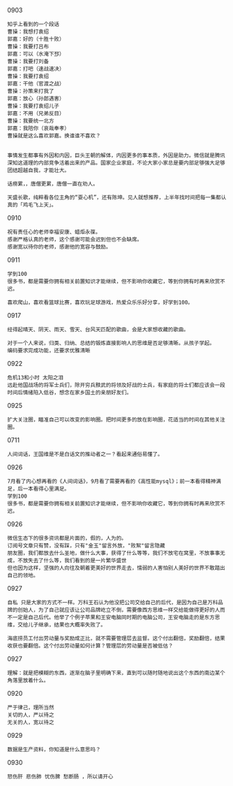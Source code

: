 
0903

    知乎上看到的一个段话
    曹操：我想打袁绍  
    郭嘉：好的（十胜十败）
    曹操：我要打吕布
    郭嘉：可以（水淹下邳）
    曹操：我要打刘备
    郭嘉：打吧（速战速决）
    曹操：我要打袁绍
    郭嘉：干他（官渡之战）
    曹操：孙策来打我了
    郭嘉：放心（孙郎遇害）
    曹操：我要打袁绍儿子
    郭嘉：不用（兄弟反目）
    曹操：我要统一北方
    郭嘉：我陪你（哀哉奉孝）
    曹操就是这么喜欢郭嘉。换谁谁不喜欢？


    事情发生都事有外因和内因，巨头王朝的解体，内因更多的事本质，外因是助力。微信就是腾讯深知这道理的内部竞争活着出来的产品。国家企业家庭，不论大家小家总是要内部足够强大足够团结超越自我，才能壮大。

    话痨累，，唐僧更累，唐僧一直在劝人。

    天盛长歌，纯粹看各位主角的“耍心机”，还有陈坤。见人就想推荐，上半年找时间把每一集都认真的「鸡毛飞上天」。


0910

    祝有责任心的老师幸福安康、蜡炬永葆。
    感谢严格认真的老师，这个感谢可能会迟到但也不会缺席。
    感谢宽以待你的老师，感谢他的宽容与鼓励。

0911

    学到100
    很多书，都是需要你拥有相关前置知识才能继续，但不影响你收藏它，等到你拥有时再来欣赏不迟。

    喜欢爬山，喜欢看篮球比赛，喜欢玩足球游戏，热爱众乐乐好分享，好学到100。


0917

    经得起晴天、阴天、雨天、雪天、台风天匹配的歌曲，会是大家想收藏的歌曲。

    对于一个人来说，归类、归纳、总结的锻炼直接影响人的思维是否足够清晰。从孩子学起。
    编码要求完成功能，还要求优雅清晰

0922

    危机13和小时 太阳之泪
    远赴他国战场的将军士兵们，除开穷兵黩武的将领及好战的士兵，有家庭的将士们都应该会一段时间后情绪陷入低谷，想念在家乡国土的亲朋好友们。

0925

    扩大关注圈，瞄准自己可以改变的影响圈。把时间更多的放在影响圈，花适当的时间在其他关注圈。


0711

    人间词话，王国维是不是白话文的推动者之一？看起来通俗易懂了。

0926

    7月看了内心想再看的《人间词话》，9月看了需要再看的《高性能mysql》；前一本看得精神满足，后一本看得心里满足。
    学到100
    很多书，都是需要你拥有相关前置知识才能继续，但不影响你收藏它，等到你拥有时再来欣赏不迟。

0926

    微信生态下的很多资讯都是片面的，假的，人为的。
    订阅号文章只有赞，没有踩，只有"金玉"留言外放，"败絮"留言隐藏
    朋友圈，我们都放去什么圣地，做什么大事，获得了什么等等，我们不放宅在窝里，不放事事无成，不放失去了什么等，我们看到的是一片繁华盛世
    但也因为这样，坚强的人向往及朝着更美好的世界走去，懦弱的人害怕别人美好的世界不敢踏出自己的领地。

0927

    自私 只是大家的方式不一样。万科王石认为他没把公司交给自己的后代，是因为自己是万科品牌的创始人，为了自己就应该让公司品牌屹立不倒，需要像西方思维一样交给能做得更好的人而不一定是自己后代。他举了个例子苹果和王安电脑同时期的电脑公司，王安电脑走的是东方思维，交给儿子继承，结果也大概率失败了。

    海底捞员工付出劳动量与奖励成正比，就不需要管理层去监督。这个付出翻倍，奖励翻倍，结果收获也要翻倍。这个付出劳动量如何计算？管理层的劳动量是否被低估？

0927

    理解：就是把模糊的东西，逐渐在脑子里明确下来，直到可以随时随地说出这个东西的南边某个角落里放着什么。

0920

    严于律己，理所当然
    关切的人，严以待之
    无关的人，宽以待之

0929

    数据是生产资料，你知道是什么意思吗？

0930

    怒伤肝 悲伤肺 忧伤脾 愁断肠 ，所以请开心








